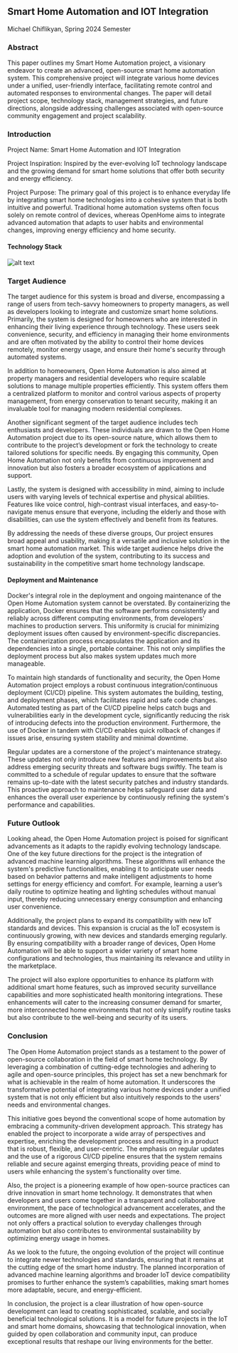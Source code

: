 ## Smart Home Automation and IOT Integration
Michael Chiflikyan, Spring 2024 Semester


### Abstract

This paper outlines my Smart Home Automation project, a visionary endeavor to create an advanced, open-source smart home automation system. This comprehensive project will integrate various home devices under a unified, user-friendly interface, facilitating remote control and automated responses to environmental changes. The paper will detail project scope, technology stack, management strategies, and future directions, alongside addressing challenges associated with open-source community engagement and project scalability.

### Introduction
Project Name: Smart Home Automation and IOT Integration

Project Inspiration: Inspired by the ever-evolving IoT technology landscape and the growing demand for smart home solutions that offer both security and energy efficiency.

Project Purpose: The primary goal of this project is to enhance everyday life by integrating smart home technologies into a cohesive system that is both intuitive and powerful. Traditional home automation systems often focus solely on remote control of devices, whereas OpenHome aims to integrate advanced automation that adapts to user habits and environmental changes, improving energy efficiency and home security.


#### Technology Stack
![alt text](https://media.wired.com/photos/6066453ea9a452f08fb02b02/master/pass/Gear-Ecobee-Sweet-Dreams-Baby-Kit-SOURCE-Ecobee.jpg)

### Target Audience 
The target audience for this system is broad and diverse, encompassing a range of users from tech-savvy homeowners to property managers, as well as developers looking to integrate and customize smart home solutions. Primarily, the system is designed for homeowners who are interested in enhancing their living experience through technology. These users seek convenience, security, and efficiency in managing their home environments and are often motivated by the ability to control their home devices remotely, monitor energy usage, and ensure their home's security through automated systems.

In addition to homeowners, Open Home Automation is also aimed at property managers and residential developers who require scalable solutions to manage multiple properties efficiently. This system offers them a centralized platform to monitor and control various aspects of property management, from energy conservation to tenant security, making it an invaluable tool for managing modern residential complexes.

Another significant segment of the target audience includes tech enthusiasts and developers. These individuals are drawn to the Open Home Automation project due to its open-source nature, which allows them to contribute to the project’s development or fork the technology to create tailored solutions for specific needs. By engaging this community, Open Home Automation not only benefits from continuous improvement and innovation but also fosters a broader ecosystem of applications and support.

Lastly, the system is designed with accessibility in mind, aiming to include users with varying levels of technical expertise and physical abilities. Features like voice control, high-contrast visual interfaces, and easy-to-navigate menus ensure that everyone, including the elderly and those with disabilities, can use the system effectively and benefit from its features.

By addressing the needs of these diverse groups, Our project ensures broad appeal and usability, making it a versatile and inclusive solution in the smart home automation market. This wide target audience helps drive the adoption and evolution of the system, contributing to its success and sustainability in the competitive smart home technology landscape.

#### Deployment and Maintenance      

Docker's integral role in the deployment and ongoing maintenance of the Open Home Automation system cannot be overstated. By containerizing the application, Docker ensures that the software performs consistently and reliably across different computing environments, from developers' machines to production servers. This uniformity is crucial for minimizing deployment issues often caused by environment-specific discrepancies. The containerization process encapsulates the application and its dependencies into a single, portable container. This not only simplifies the deployment process but also makes system updates much more manageable.

To maintain high standards of functionality and security, the Open Home Automation project employs a robust continuous integration/continuous deployment (CI/CD) pipeline. This system automates the building, testing, and deployment phases, which facilitates rapid and safe code changes. Automated testing as part of the CI/CD pipeline helps catch bugs and vulnerabilities early in the development cycle, significantly reducing the risk of introducing defects into the production environment. Furthermore, the use of Docker in tandem with CI/CD enables quick rollback of changes if issues arise, ensuring system stability and minimal downtime.

Regular updates are a cornerstone of the project's maintenance strategy. These updates not only introduce new features and improvements but also address emerging security threats and software bugs swiftly. The team is committed to a schedule of regular updates to ensure that the software remains up-to-date with the latest security patches and industry standards. This proactive approach to maintenance helps safeguard user data and enhances the overall user experience by continuously refining the system's performance and capabilities.

### Future Outlook
Looking ahead, the Open Home Automation project is poised for significant advancements as it adapts to the rapidly evolving technology landscape. One of the key future directions for the project is the integration of advanced machine learning algorithms. These algorithms will enhance the system's predictive functionalities, enabling it to anticipate user needs based on behavior patterns and make intelligent adjustments to home settings for energy efficiency and comfort. For example, learning a user’s daily routine to optimize heating and lighting schedules without manual input, thereby reducing unnecessary energy consumption and enhancing user convenience.

Additionally, the project plans to expand its compatibility with new IoT standards and devices. This expansion is crucial as the IoT ecosystem is continuously growing, with new devices and standards emerging regularly. By ensuring compatibility with a broader range of devices, Open Home Automation will be able to support a wider variety of smart home configurations and technologies, thus maintaining its relevance and utility in the marketplace.

The project will also explore opportunities to enhance its platform with additional smart home features, such as improved security surveillance capabilities and more sophisticated health monitoring integrations. These enhancements will cater to the increasing consumer demand for smarter, more interconnected home environments that not only simplify routine tasks but also contribute to the well-being and security of its users.

### Conclusion      
The Open Home Automation project stands as a testament to the power of open-source collaboration in the field of smart home technology. By leveraging a combination of cutting-edge technologies and adhering to agile and open-source principles, this project has set a new benchmark for what is achievable in the realm of home automation. It underscores the transformative potential of integrating various home devices under a unified system that is not only efficient but also intuitively responds to the users' needs and environmental changes.

This initiative goes beyond the conventional scope of home automation by embracing a community-driven development approach. This strategy has enabled the project to incorporate a wide array of perspectives and expertise, enriching the development process and resulting in a product that is robust, flexible, and user-centric. The emphasis on regular updates and the use of a rigorous CI/CD pipeline ensures that the system remains reliable and secure against emerging threats, providing peace of mind to users while enhancing the system's functionality over time.

Also, the  project is a pioneering example of how open-source practices can drive innovation in smart home technology. It demonstrates that when developers and users come together in a transparent and collaborative environment, the pace of technological advancement accelerates, and the outcomes are more aligned with user needs and expectations. The project not only offers a practical solution to everyday challenges through automation but also contributes to environmental sustainability by optimizing energy usage in homes.

As we look to the future, the ongoing evolution of the project will continue to integrate newer technologies and standards, ensuring that it remains at the cutting edge of the smart home industry. The planned incorporation of advanced machine learning algorithms and broader IoT device compatibility promises to further enhance the system’s capabilities, making smart homes more adaptable, secure, and energy-efficient.

In conclusion, the project is a clear illustration of how open-source development can lead to creating sophisticated, scalable, and socially beneficial technological solutions. It is a model for future projects in the IoT and smart home domains, showcasing that technological innovation, when guided by open collaboration and community input, can produce exceptional results that reshape our living environments for the better.





